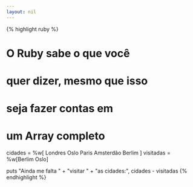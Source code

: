 ```yaml
---
layout: nil
---
```


{% highlight ruby %}
# O Ruby sabe o que você
# quer dizer, mesmo que isso
# seja fazer contas em
# um Array completo
cidades   = %w[ Londres
                Oslo
                Paris
                Amsterdão
                Berlim ]
visitadas = %w[Berlim Oslo]

puts "Ainda me falta " +
     "visitar " +
     "as cidades:",
     cidades - visitadas
{% endhighlight %}
